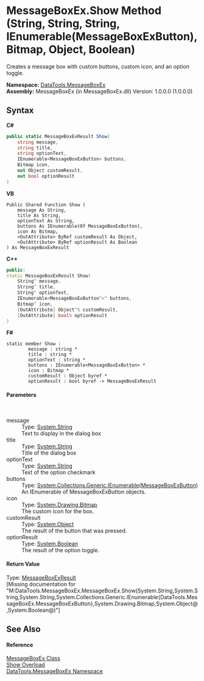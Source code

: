 # MessageBoxEx.Show Method (String, String, String, IEnumerable(MessageBoxExButton), Bitmap, Object, Boolean)
 

Creates a message box with custom buttons, custom icon, and an option toggle.

**Namespace:**&nbsp;<a href="2e83881a-7861-f510-1d85-b20875f0dcb4">DataTools.MessageBoxEx</a><br />**Assembly:**&nbsp;MessageBoxEx (in MessageBoxEx.dll) Version: 1.0.0.0 (1.0.0.0)

## Syntax

**C#**<br />
``` C#
public static MessageBoxExResult Show(
	string message,
	string title,
	string optionText,
	IEnumerable<MessageBoxExButton> buttons,
	Bitmap icon,
	out Object customResult,
	out bool optionResult
)
```

**VB**<br />
``` VB
Public Shared Function Show ( 
	message As String,
	title As String,
	optionText As String,
	buttons As IEnumerable(Of MessageBoxExButton),
	icon As Bitmap,
	<OutAttribute> ByRef customResult As Object,
	<OutAttribute> ByRef optionResult As Boolean
) As MessageBoxExResult
```

**C++**<br />
``` C++
public:
static MessageBoxExResult Show(
	String^ message, 
	String^ title, 
	String^ optionText, 
	IEnumerable<MessageBoxExButton^>^ buttons, 
	Bitmap^ icon, 
	[OutAttribute] Object^% customResult, 
	[OutAttribute] bool% optionResult
)
```

**F#**<br />
``` F#
static member Show : 
        message : string * 
        title : string * 
        optionText : string * 
        buttons : IEnumerable<MessageBoxExButton> * 
        icon : Bitmap * 
        customResult : Object byref * 
        optionResult : bool byref -> MessageBoxExResult 

```


#### Parameters
&nbsp;<dl><dt>message</dt><dd>Type: <a href="https://docs.microsoft.com/dotnet/api/system.string" target="_blank">System.String</a><br />Text to display in the dialog box</dd><dt>title</dt><dd>Type: <a href="https://docs.microsoft.com/dotnet/api/system.string" target="_blank">System.String</a><br />Title of the dialog box</dd><dt>optionText</dt><dd>Type: <a href="https://docs.microsoft.com/dotnet/api/system.string" target="_blank">System.String</a><br />Text of the option checkmark</dd><dt>buttons</dt><dd>Type: <a href="https://docs.microsoft.com/dotnet/api/system.collections.generic.ienumerable-1" target="_blank">System.Collections.Generic.IEnumerable</a>(<a href="e1261b7b-07a9-97d8-f7f8-824a32473f53">MessageBoxExButton</a>)<br />An IEnumerable of MessageBoxExButton objects.</dd><dt>icon</dt><dd>Type: <a href="https://docs.microsoft.com/dotnet/api/system.drawing.bitmap" target="_blank">System.Drawing.Bitmap</a><br />The custom icon for the box.</dd><dt>customResult</dt><dd>Type: <a href="https://docs.microsoft.com/dotnet/api/system.object" target="_blank">System.Object</a><br />The result of the button that was pressed.</dd><dt>optionResult</dt><dd>Type: <a href="https://docs.microsoft.com/dotnet/api/system.boolean" target="_blank">System.Boolean</a><br />The result of the option toggle.</dd></dl>

#### Return Value
Type: <a href="2b304ae3-c8f0-9ca0-11ef-bc5222b08b2a">MessageBoxExResult</a><br />\[Missing <returns> documentation for "M:DataTools.MessageBoxEx.MessageBoxEx.Show(System.String,System.String,System.String,System.Collections.Generic.IEnumerable{DataTools.MessageBoxEx.MessageBoxExButton},System.Drawing.Bitmap,System.Object@,System.Boolean@)"\]

## See Also


#### Reference
<a href="d51d5a04-45d3-f370-b968-831a609ba604">MessageBoxEx Class</a><br /><a href="befd1aee-1d66-f992-80b8-8e51fc98ff5f">Show Overload</a><br /><a href="2e83881a-7861-f510-1d85-b20875f0dcb4">DataTools.MessageBoxEx Namespace</a><br />